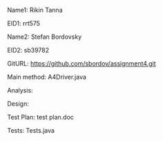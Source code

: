 Name1: Rikin Tanna

EID1: rrt575

Name2: Stefan Bordovsky

EID2: sb39782

GitURL: https://github.com/sbordov/assignment4.git

Main method: A4Driver.java

Analysis: 

Design: 

Test Plan: test plan.doc

Tests: Tests.java
